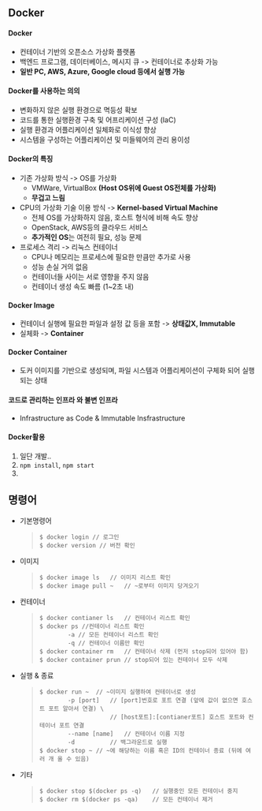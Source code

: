 ﻿## Docker

#### Docker

* 컨테이너 기반의 오픈소스 가상화 플랫폼
* 백엔드 프로그램, 데이터베이스, 메시지 큐 -> 컨테이너로 추상화 가능
* **일반 PC, AWS, Azure, Google cloud 등에서 실행 가능**



#### Docker를 사용하는 의의

* 변화하지 않은 실행 환경으로 멱등성 확보
* 코드를 통한 실행환경 구축 및 어프리케이션 구성 (IaC)
* 실행 환경과 어플리케이션 일체화로 이식성 향상
* 시스템을 구성하는 어플리케이션 및 미들웨어의 관리 용이성



#### Docker의 특징

* 기존 가상화 방식 -> OS를 가상화
  * VMWare, VirtualBox **(Host OS위에 Guest OS전체를 가상화)**
  * **무겁고 느림**
* CPU의 가상화 기술 이용 방식 -> **Kernel-based Virtual Machine**
  * 전체 OS를 가상화하지 않음, 호스트 형식에 비해 속도 향상
  * OpenStack, AWS등의 클라우드 서비스
  * **추가적인 OS**는 여전히 필요, 성능 문제
* 프로세스 격리 -> 리눅스 컨테이너
  * CPU나 메모리는 프로세스에 필요한 만큼만 추가로 사용
  * 성능 손실 거의 없음
  * 컨테이너들 사이는 서로 영향을 주지 않음
  * 컨테이너 생성 속도 빠름 (1~2초 내)



#### Docker Image

* 컨테이너 실행에 필요한 파일과 설정 값 등을 포함 -> **상태값X, Immutable**
* 실체화 -> **Container**



#### Docker Container

* 도커 이미지를 기반으로 생성되며, 파일 시스템과 어플리케이션이 구체화 되어 실행되는 상태



#### 코드로 관리하는 인프라 와 불변 인프라

* Infrastructure as Code & Immutable Insfrastructure



#### Docker활용

1. 일단 개발..
2. `npm install`, `npm start`
3. 



## 명령어

* 기본명령어

  > ```shell
  > $ docker login // 로그인
  > $ docker version // 버전 확인
  > ```

* 이미지

  > ```shell
  > $ docker image ls	// 이미지 리스트 확인
  > $ docker image pull ~	// ~로부터 이미지 당겨오기
  > ```

* 컨테이너

  > ```shell
  > $ docker contianer ls	// 컨테이너 리스트 확인
  > $ docker ps	//컨테이너 리스트 확인
  > 		-a // 모든 컨테이너 리스트 확인
  > 		-q // 컨테이너 이름만 확인
  > $ docker container rm	// 컨테이너 삭제 (먼저 stop되어 있어야 함)
  > $ docker container prun	// stop되어 있는 컨테이너 모두 삭제
  > ```

* 실행 & 종료

  > ```shell
  > $ docker run ~	// ~이미지 실행하여 컨테이너로 생성
  > 		-p [port]	// [port]번호로 포트 연결 (앞에 값이 없으면 호스트 포트 알아서 연결) \
  > 					// [host포트]:[contianer포트] 호스트 포트와 컨테이너 포트 연결
  > 		--name [name]	// 컨테이너 이름 지정
  > 		-d			// 백그라운드로 실행
  > $ docker stop ~ // ~에 해당하는 이름 혹은 ID의 컨테이너 종료 (뒤에 여러 개 올 수 있음)
  > 
  > ```

* 기타

  > ```shell
  > $ docker stop $(docker ps -q)	// 실행중인 모든 컨테이너 중지
  > $ docker rm $(docker ps -qa)	// 모든 컨테이너 제거
  > ```
  >
  > 



